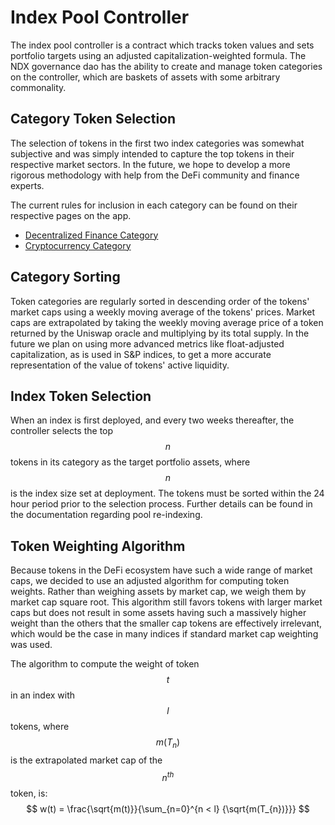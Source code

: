 # Index Pool Controller

The index pool controller is a contract which tracks token values and sets portfolio targets using an adjusted capitalization-weighted formula. The NDX governance dao has the ability to create and manage token categories on the controller, which are baskets of assets with some arbitrary commonality. 

## Category Token Selection
The selection of tokens in the first two index categories was somewhat subjective and was simply intended to capture the top tokens in their respective market sectors. In the future, we hope to develop a more rigorous methodology with help from the DeFi community and finance experts.

The current rules for inclusion in each category can be found on their respective pages on the app.

- [Decentralized Finance Category](https://indexed.finance/category/0x2)
- [Cryptocurrency Category](https://indexed.finance/category/0x1)

## Category Sorting
Token categories are regularly sorted in descending order of the tokens' market caps using a weekly moving average of the tokens' prices. Market caps are extrapolated by taking the weekly moving average price of a token returned by the Uniswap oracle and multiplying by its total supply. In the future we plan on using more advanced metrics like float-adjusted capitalization, as is used in S&P indices, to get a more accurate representation of the value of tokens' active liquidity.

## Index Token Selection
When an index is first deployed, and every two weeks thereafter, the controller selects the top $$n$$ tokens in its category as the target portfolio assets, where $$n$$ is the index size set at deployment. The tokens must be sorted within the 24 hour period prior to the selection process. Further details can be found in the documentation regarding pool re-indexing.

## Token Weighting Algorithm
Because tokens in the DeFi ecosystem have such a wide range of market caps, we decided to use an adjusted algorithm for computing token weights. Rather than weighing assets by market cap, we weigh them by market cap square root. This algorithm still favors tokens with larger market caps but does not result in some assets having such a massively higher weight than the others that the smaller cap tokens are effectively irrelevant, which would be the case in many indices if standard market cap weighting was used.

The algorithm to compute the weight of token $$t$$ in an index with $$l$$ tokens, where $$m(T_{n})$$ is the extrapolated market cap of the $$n^{th}$$ token, is:
$$
w(t) = \frac{\sqrt{m(t)}}{\sum_{n=0}^{n < l} {\sqrt{m(T_{n})}}}
$$